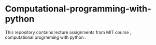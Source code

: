 # Computational-programming-with-python

This repository contains lecture assignments from MIT course , computational progrmming with python .
